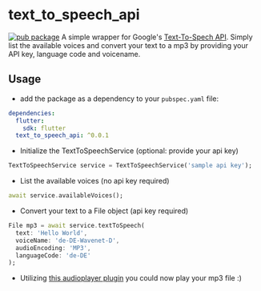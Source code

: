 # text_to_speech_api
[![pub package](https://img.shields.io/pub/v/text_to_speech_api.svg)](https://pub.dartlang.org/packages/text_to_speech_api)
A simple wrapper for Google's [Text-To-Spech API](https://cloud.google.com/text-to-speech). Simply list the available voices and convert your text to a mp3 by providing your API key, language code and voicename.

## Usage

- add the package as a dependency to your `pubspec.yaml` file:

```yaml
dependencies:
  flutter:
    sdk: flutter
  text_to_speech_api: ^0.0.1
```

- Initialize the TextToSpeechService (optional: provide your api key)

```dart
TextToSpeechService service = TextToSpeechService('sample api key');
```

- List the available voices (no api key required)

```dart
await service.availableVoices();
```

- Convert your text to a File object (api key required)

```dart
File mp3 = await service.textToSpeech(
  text: 'Hello World',
  voiceName: 'de-DE-Wavenet-D',
  audioEncoding: 'MP3',
  languageCode: 'de-DE'
);
```

- Utilizing [this audioplayer plugin](https://pub.dartlang.org/packages/audioplayer) you could now play your mp3 file :)
